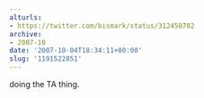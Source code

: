```yaml
---
alturls:
- https://twitter.com/bismark/status/312450702
archive:
- 2007-10
date: '2007-10-04T18:34:11+00:00'
slug: '1191522851'
---
```


doing the TA thing.

